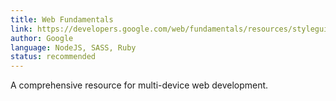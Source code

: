 ```yaml
---
title: Web Fundamentals
link: https://developers.google.com/web/fundamentals/resources/styleguide/index.html?hl=en
author: Google
language: NodeJS, SASS, Ruby
status: recommended
---
```


A comprehensive resource for multi-device web development.  
